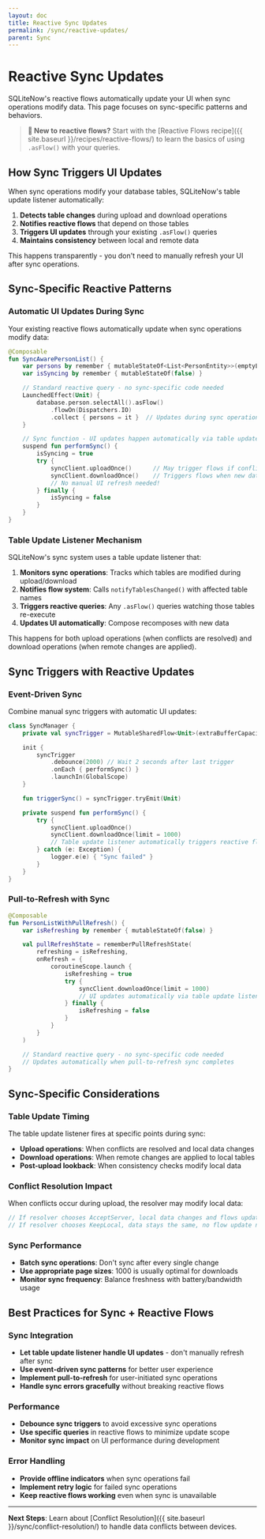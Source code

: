 ```yaml
---
layout: doc
title: Reactive Sync Updates
permalink: /sync/reactive-updates/
parent: Sync
---
```


# Reactive Sync Updates

SQLiteNow's reactive flows automatically update your UI when sync operations modify data. This page focuses on sync-specific patterns and behaviors.

> **📖 New to reactive flows?** Start with the [Reactive Flows recipe]({{ site.baseurl }}/recipes/reactive-flows/) to learn the basics of using `.asFlow()` with your queries.

## How Sync Triggers UI Updates

When sync operations modify your database tables, SQLiteNow's table update listener automatically:

1. **Detects table changes** during upload and download operations
2. **Notifies reactive flows** that depend on those tables
3. **Triggers UI updates** through your existing `.asFlow()` queries
4. **Maintains consistency** between local and remote data

This happens transparently - you don't need to manually refresh your UI after sync operations.

## Sync-Specific Reactive Patterns

### Automatic UI Updates During Sync

Your existing reactive flows automatically update when sync operations modify data:

```kotlin
@Composable
fun SyncAwarePersonList() {
    var persons by remember { mutableStateOf<List<PersonEntity>>(emptyList()) }
    var isSyncing by remember { mutableStateOf(false) }

    // Standard reactive query - no sync-specific code needed
    LaunchedEffect(Unit) {
        database.person.selectAll().asFlow()
            .flowOn(Dispatchers.IO)
            .collect { persons = it }  // Updates during sync operations
    }

    // Sync function - UI updates happen automatically via table update listener
    suspend fun performSync() {
        isSyncing = true
        try {
            syncClient.uploadOnce()      // May trigger flows if conflicts resolved
            syncClient.downloadOnce()    // Triggers flows when new data arrives
            // No manual UI refresh needed!
        } finally {
            isSyncing = false
        }
    }
}
```

### Table Update Listener Mechanism

SQLiteNow's sync system uses a table update listener that:

1. **Monitors sync operations**: Tracks which tables are modified during upload/download
2. **Notifies flow system**: Calls `notifyTablesChanged()` with affected table names
3. **Triggers reactive queries**: Any `.asFlow()` queries watching those tables re-execute
4. **Updates UI automatically**: Compose recomposes with new data

This happens for both upload operations (when conflicts are resolved) and download operations (when remote changes are applied).

## Sync Triggers with Reactive Updates

### Event-Driven Sync

Combine manual sync triggers with automatic UI updates:

```kotlin
class SyncManager {
    private val syncTrigger = MutableSharedFlow<Unit>(extraBufferCapacity = 1)

    init {
        syncTrigger
            .debounce(2000) // Wait 2 seconds after last trigger
            .onEach { performSync() }
            .launchIn(GlobalScope)
    }

    fun triggerSync() = syncTrigger.tryEmit(Unit)

    private suspend fun performSync() {
        try {
            syncClient.uploadOnce()
            syncClient.downloadOnce(limit = 1000)
            // Table update listener automatically triggers reactive flows
        } catch (e: Exception) {
            logger.e(e) { "Sync failed" }
        }
    }
}
```

### Pull-to-Refresh with Sync

```kotlin
@Composable
fun PersonListWithPullRefresh() {
    var isRefreshing by remember { mutableStateOf(false) }

    val pullRefreshState = rememberPullRefreshState(
        refreshing = isRefreshing,
        onRefresh = {
            coroutineScope.launch {
                isRefreshing = true
                try {
                    syncClient.downloadOnce(limit = 1000)
                    // UI updates automatically via table update listener
                } finally {
                    isRefreshing = false
                }
            }
        }
    )

    // Standard reactive query - no sync-specific code needed
    // Updates automatically when pull-to-refresh sync completes
}
```

## Sync-Specific Considerations

### Table Update Timing

The table update listener fires at specific points during sync:

- **Upload operations**: When conflicts are resolved and local data changes
- **Download operations**: When remote changes are applied to local tables
- **Post-upload lookback**: When consistency checks modify local data

### Conflict Resolution Impact

When conflicts occur during upload, the resolver may modify local data:

```kotlin
// If resolver chooses AcceptServer, local data changes and flows update
// If resolver chooses KeepLocal, data stays the same, no flow update needed
```

### Sync Performance

- **Batch sync operations**: Don't sync after every single change
- **Use appropriate page sizes**: 1000 is usually optimal for downloads
- **Monitor sync frequency**: Balance freshness with battery/bandwidth usage

## Best Practices for Sync + Reactive Flows

### Sync Integration
- **Let table update listener handle UI updates** - don't manually refresh after sync
- **Use event-driven sync patterns** for better user experience
- **Implement pull-to-refresh** for user-initiated sync operations
- **Handle sync errors gracefully** without breaking reactive flows

### Performance
- **Debounce sync triggers** to avoid excessive sync operations
- **Use specific queries** in reactive flows to minimize update scope
- **Monitor sync impact** on UI performance during development

### Error Handling
- **Provide offline indicators** when sync operations fail
- **Implement retry logic** for failed sync operations
- **Keep reactive flows working** even when sync is unavailable

---

**Next Steps**: Learn about [Conflict Resolution]({{ site.baseurl }}/sync/conflict-resolution/) to handle data conflicts between devices.
